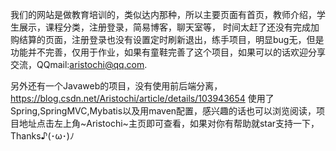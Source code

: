 
我们的网站是做教育培训的，类似达内那种，所以主要页面有首页，教师介绍，学生展示，课程分类，注册登录，简易博客，聊天室等，
时间太赶了还没有完成加购结算的页面，注册登录也没有设置定时刷新退出，练手项目，明显bug无，但是功能并不完善，仅用于作业，如果有童鞋完善了这个项目，如果可以的话欢迎分享交流，QQmail:aristochi@qq.com.

另外还有一个Javaweb的项目，没有使用前后端分离，https://blog.csdn.net/Aristochi/article/details/103943654 使用了Spring,SpringMVC,Mybatis以及用maven配置，感兴趣的话也可以浏览阅读，项目地址点击左上角~Aristochi~主页即可查看，如果对你有帮助就star支持一下，Thanks♪(･ω･)ﾉ


